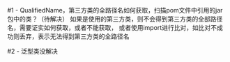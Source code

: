 #1 - QualifiedName，第三方类的全路径名如何获取，扫描pom文件中引用的jar包中的类？（待解决）
如果是使用的第三方类，则不会得到第三方类的全部路径名，需要证实如何获取，或者不能获取，
或者使用import进行比对，如比对不成功则丢弃，表示无法得到第三方类的全路径名

#2 - 泛型类没解决
